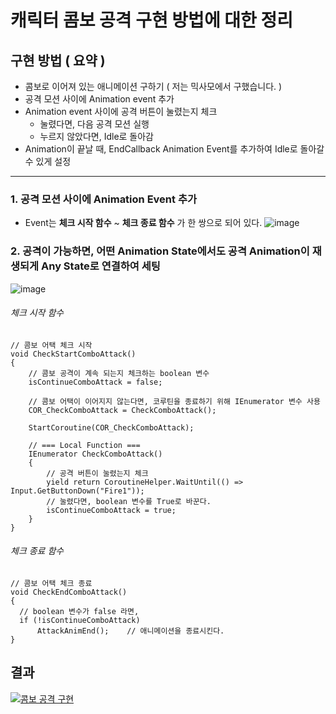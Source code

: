 캐릭터 콤보 공격 구현 방법에 대한 정리
===

## 구현 방법 ( 요약 )
* 콤보로 이어져 있는 애니메이션 구하기 ( 저는 믹사모에서 구했습니다. )
* 공격 모션 사이에 Animation event 추가
* Animation event 사이에 공격 버튼이 눌렸는지 체크
  * 눌렸다면, 다음 공격 모션 실행
  * 누르지 않았다면, Idle로 돌아감
* Animation이 끝날 때, EndCallback Animation Event를 추가하여 Idle로 돌아갈 수 있게 설정

***
### 1. 공격 모션 사이에 Animation Event 추가
* Event는 **체크 시작 함수** ~ **체크 종료 함수** 가 한 쌍으로 되어 있다.
![image](https://user-images.githubusercontent.com/48194683/124349088-5bb01100-dc28-11eb-8eb7-8166b2dbebbb.png)

### 2. 공격이 가능하면, 어떤 Animation State에서도 공격 Animation이 재생되게 Any State로 연결하여 세팅
![image](https://user-images.githubusercontent.com/48194683/124349606-d5e19500-dc2a-11eb-8bde-f519dc1e6512.png)

###### 체크 시작 함수
```
// 콤보 어택 체크 시작
void CheckStartComboAttack()
{
    // 콤보 공격이 계속 되는지 체크하는 boolean 변수
    isContinueComboAttack = false;
    
    // 콤보 어택이 이어지지 않는다면, 코루틴을 종료하기 위해 IEnumerator 변수 사용
    COR_CheckComboAttack = CheckComboAttack();
    
    StartCoroutine(COR_CheckComboAttack);

    // === Local Function ===
    IEnumerator CheckComboAttack()
    {
        // 공격 버튼이 눌렸는지 체크
        yield return CoroutineHelper.WaitUntil(() => Input.GetButtonDown("Fire1"));
        // 눌렸다면, boolean 변수를 True로 바꾼다.
        isContinueComboAttack = true;
    }
}
```

###### 체크 종료 함수
```
// 콤보 어택 체크 종료
void CheckEndComboAttack()
{
  // boolean 변수가 false 라면,
  if (!isContinueComboAttack)
      AttackAnimEnd();    // 애니메이션을 종료시킨다.
}
```


## 결과
[![콤보 공격 구현](https://user-images.githubusercontent.com/48194683/124349527-73889480-dc2a-11eb-85d0-f747d3891f2c.png)](https://youtu.be/yghlEU0RLsg)
